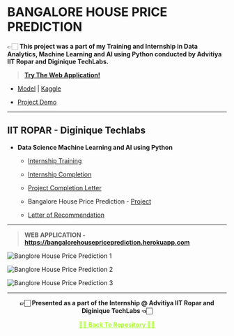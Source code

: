 # BANGALORE HOUSE PRICE PREDICTION

  👉🏻 **This project was a part of my Training and Internship in Data Analytics, Machine Learning and AI using Python conducted by Advitiya IIT Ropar and  Diginique TechLabs.**
  

 >**[Try The Web Application!](https://bangalorehousepriceprediction.herokuapp.com)**
 
 - [Model](https://github.com/Amey-Thakur/BANGALORE-HOUSE-PRICE-PREDICTION/blob/main/BHPP/bangalore-house-price-prediction-model.ipynb) | [Kaggle](https://www.kaggle.com/ameythakur20/bangalore-house-price-prediction-model)
 
 - [Project Demo](https://www.youtube.com/watch?v=HaiXYHBPHVg&feature=youtu.be) 

---

 ## IIT ROPAR - Diginique Techlabs

 - **Data Science Machine Learning and AI using Python** 
  
   - [Internship Training](https://github.com/Amey-Thakur/ACHIEVEMENTS/blob/main/Experience/IIT%20ROPAR%20-%20Diginique%20Techlabs/IIT%20ROPAR%20-%20Diginique%20Techlabs%20-%20Data%20Science%20Machine%20Learning%20and%20AI%20using%20Python%20-%20Training.pdf)
  
   - [Internship Completion](https://github.com/Amey-Thakur/ACHIEVEMENTS/blob/main/Experience/IIT%20ROPAR%20-%20Diginique%20Techlabs/IIT%20ROPAR%20-%20Diginique%20Techlabs%20-%20Data%20Science%20Machine%20Learning%20and%20AI%20using%20Python%20-%20Internship%20Completion%20Letter.pdf) 
  
   - [Project Completion Letter](https://github.com/Amey-Thakur/ACHIEVEMENTS/blob/main/Experience/IIT%20ROPAR%20-%20Diginique%20Techlabs/IIT%20ROPAR%20-%20Diginique%20Techlabs%20-%20Data%20Science%20Machine%20Learning%20and%20AI%20using%20Python%20-%20Project%20Completion%20Letter.pdf) 
  
   - Bangalore House Price Prediction - [Project](https://github.com/Amey-Thakur/BANGALORE-HOUSE-PRICE-PREDICTION) 
  
   - [Letter of Recommendation](https://github.com/Amey-Thakur/ACHIEVEMENTS/blob/main/Experience/IIT%20ROPAR%20-%20Diginique%20Techlabs/IIT%20ROPAR%20-%20Diginique%20Techlabs%20-%20Data%20Science%20Machine%20Learning%20and%20AI%20using%20Python%20-%20Letter%20of%20Recommendation.pdf) 

---

 >**WEB APPLICATION - https://bangalorehousepriceprediction.herokuapp.com**

![Banglore House Price Prediction 1](https://user-images.githubusercontent.com/54937357/128641386-cb5a6018-91f9-48f4-b685-2a2b2fc0ff8b.png)

![Banglore House Price Prediction 2](https://user-images.githubusercontent.com/54937357/128641396-4c5bd0e4-3148-4cf8-859b-c10cf3a5011e.png)

![Banglore House Price Prediction 3](https://user-images.githubusercontent.com/54937357/128641400-630ead62-0abc-4858-991e-af7e5cac7b69.png)

---

<p align="center"> <b> 👉🏻 Presented as a part of the Internship @ Advitiya IIT Ropar and Diginique TechLabs 👈🏻 <b> </p>
 
<p align="center"><a href='https://github.com/Amey-Thakur/BANGALORE-HOUSE-PRICE-PREDICTION', style='color: greenyellow;'> ✌🏻 Back To Repository ✌🏻</p>
